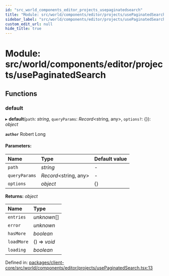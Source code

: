 ```yaml
---
id: "src_world_components_editor_projects_usepaginatedsearch"
title: "Module: src/world/components/editor/projects/usePaginatedSearch"
sidebar_label: "src/world/components/editor/projects/usePaginatedSearch"
custom_edit_url: null
hide_title: true
---
```


# Module: src/world/components/editor/projects/usePaginatedSearch

## Functions

### default

▸ **default**(`path`: *string*, `queryParams`: *Record*<string, any\>, `options?`: {}): *object*

**`author`** Robert Long

#### Parameters:

Name | Type | Default value |
:------ | :------ | :------ |
`path` | *string* | - |
`queryParams` | *Record*<string, any\> | - |
`options` | *object* | {} |

**Returns:** *object*

Name | Type |
:------ | :------ |
`entries` | *unknown*[] |
`error` | *unknown* |
`hasMore` | *boolean* |
`loadMore` | () => *void* |
`loading` | *boolean* |

Defined in: [packages/client-core/src/world/components/editor/projects/usePaginatedSearch.tsx:13](https://github.com/xr3ngine/xr3ngine/blob/a16a45d7e/packages/client-core/src/world/components/editor/projects/usePaginatedSearch.tsx#L13)
